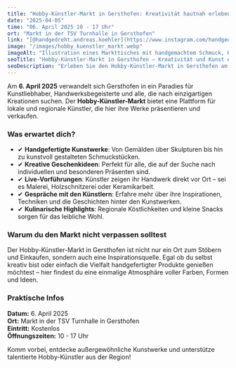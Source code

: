 ```yaml
---
title: "Hobby-Künstler-Markt in Gersthofen: Kreativität hautnah erleben"
date: "2025-04-05"
time: "06. April 2025 10 - 17 Uhr"
ort: "Markt in der TSV Turnhalle in Gersthofen"
link: "[@handgedreht.andreas.koehler](https://www.instagram.com/handgedreht.andreas.koehler/p/DGD0MB0oDNi/==)"
image: "/images/hobby_kuenstler_markt.webp"
imageAlt: "Illustration eines Markttisches mit handgemachtem Schmuck, Kunstwerken und Dekorationen auf dem Hobby-Künstler-Markt in Gersthofen"
seoTitle: "Hobby-Künstler-Markt in Gersthofen – Kreativität und Kunst entdecken"
seoDescription: "Erleben Sie den Hobby-Künstler-Markt in Gersthofen am 6. April 2025. Entdecken Sie kreative Werke von Künstlern, handgefertigte Kunstgegenstände und lassen Sie sich von der Vielfalt der Kunstszene inspirieren."
---
```

Am **6. April 2025** verwandelt sich Gersthofen in ein Paradies für Kunstliebhaber, Handwerksbegeisterte und alle, die nach einzigartigen Kreationen suchen. Der **Hobby-Künstler-Markt** bietet eine Plattform für lokale und regionale Künstler, die hier ihre Werke präsentieren und verkaufen.

### **Was erwartet dich?**
- ✔ **Handgefertigte Kunstwerke**: Von Gemälden über Skulpturen bis hin zu kunstvoll gestalteten Schmuckstücken.
- ✔ **Kreative Geschenkideen**: Perfekt für alle, die auf der Suche nach individuellen und besonderen Präsenten sind.
- ✔ **Live-Vorführungen**: Künstler zeigen ihr Handwerk direkt vor Ort – sei es Malerei, Holzschnitzerei oder Keramikarbeit.
- ✔ **Gespräche mit den Künstlern**: Erfahre mehr über ihre Inspirationen, Techniken und die Geschichten hinter den Kunstwerken.
- ✔ **Kulinarische Highlights**: Regionale Köstlichkeiten und kleine Snacks sorgen für das leibliche Wohl.

### **Warum du den Markt nicht verpassen solltest**
Der Hobby-Künstler-Markt in Gersthofen ist nicht nur ein Ort zum Stöbern und Einkaufen, sondern auch eine Inspirationsquelle. Egal ob du selbst kreativ bist oder einfach die Vielfalt handgefertigter Produkte genießen möchtest – hier findest du eine einmalige Atmosphäre voller Farben, Formen und Ideen.

### **Praktische Infos**
**Datum:** 6. April 2025  
**Ort:** Markt in der TSV Turnhalle in Gersthofen  
**Eintritt:** Kostenlos  
**Öffnungszeiten:** 10 - 17 Uhr  

Komm vorbei, entdecke außergewöhnliche Kunstwerke und unterstütze talentierte Hobby-Künstler aus der Region!
